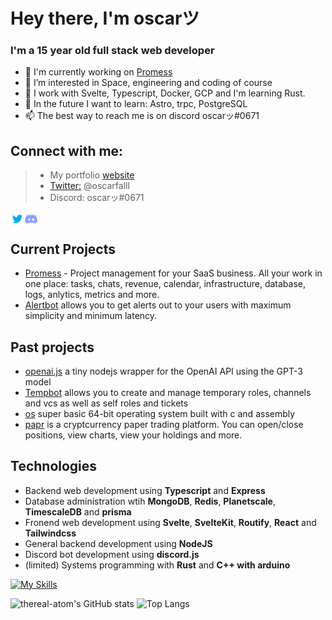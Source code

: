 # Hey there, I'm oscarツ
### I'm a 15 year old full stack web developer
- 👋 I'm currently working on [Promess](https://github.com/promesstech)
- 👀 I’m interested in Space, engineering and coding of course
- 🌱 I work with Svelte, Typescript, Docker, GCP and I'm learning Rust.
- 🔮 In the future I want to learn: Astro, trpc, PostgreSQL 
- 📫 The best way to reach me is on discord oscarッ#0671

## Connect with me:
> - My portfolio [website](https://oscarfal.netlify.app)
> - [Twitter:](https://twitter.com/oscarfalll) @oscarfalll
> - Discord: oscarッ#0671

[<img align="left" alt="icon" width="22px" src="https://github.com/thereal-atom/thereal-atom/blob/main/Icons/icons8-twitter.svg" />](https://twitter.com/oscarfalll)
[<img align="left" alt="icon" width="22px" src="https://github.com/thereal-atom/thereal-atom/blob/main/Icons/icons8-discord.svg" />](https://discord.com/invite/wfVs34DxZS)
<br />

## Current Projects
- [Promess](https://github.com/promesstech) - Project management for your SaaS business. All your work in one place: tasks, chats, revenue, calendar, infrastructure, database, logs, anlytics, metrics and more.
- [Alertbot](https://github.com/alertbotxyz) allows you to get alerts out to your users with maximum simplicity and minimum latency.


## Past projects
- [openai.js](https://github.com/thereal-atom/openai.js) a tiny nodejs wrapper for the OpenAI API using the GPT-3 model
- [Tempbot](https://github.com/thereal-atom/tempbot-bot) allows you to create and manage temporary roles, channels and vcs as well as self roles and tickets 
- [os](https://github.com/thereal-atom/os) super basic 64-bit operating system built with c and assembly
- [papr](https://github.com/thereal-atom/papr) is a cryptcurrency paper trading platform. You can open/close positions, view charts, view your holdings and more.

## Technologies

- Backend web development using **Typescript** and **Express** 
- Database administration wtih **MongoDB**, **Redis**, **Planetscale**, **TimescaleDB** and **prisma**
- Fronend web development using **Svelte**, **SvelteKit**, **Routify**, **React** and **Tailwindcss** 
- General backend development using **NodeJS**
- Discord bot development using **discord.js**
- (limited) Systems programming with **Rust** and **C++ with arduino**

[![My Skills](https://skillicons.dev/icons?i=ts,rust,docker,express,gcp,git,mongodb,nodejs,prisma,redis,svelte,tailwind,bots)](https://skillicons.dev)

![thereal-atom's GitHub stats](https://github-readme-stats.vercel.app/api?username=thereal-atom&show_icons=true&theme=tokyonight)
![Top Langs](https://github-readme-stats.vercel.app/api/top-langs/?username=thereal-atom&layout=compact&theme=tokyonight)
